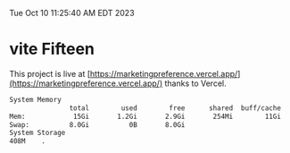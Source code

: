 Tue Oct 10 11:25:40 AM EDT 2023

# vite Fifteen


This project is live at [https://marketingpreference.vercel.app/](https://marketingpreference.vercel.app/) thanks to Vercel.

```bash
System Memory
               total        used        free      shared  buff/cache   available
Mem:            15Gi       1.2Gi       2.9Gi       254Mi        11Gi        13Gi
Swap:          8.0Gi          0B       8.0Gi
System Storage
408M	.
